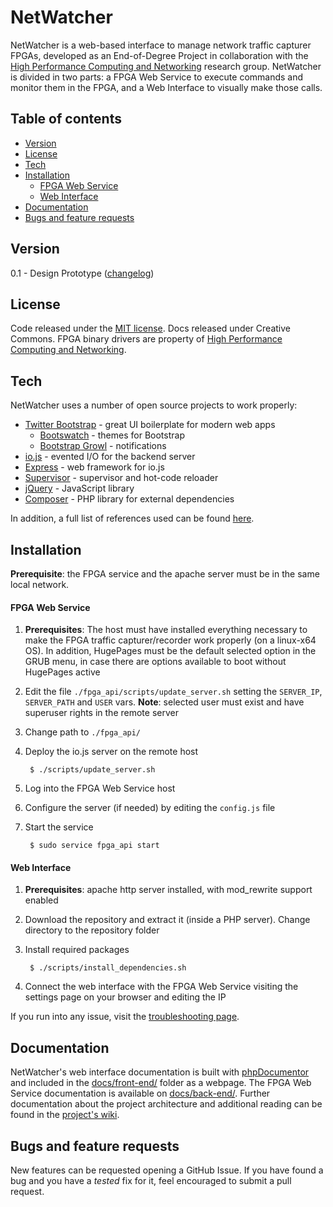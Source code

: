 # NetWatcher

NetWatcher is a web-based interface to manage network traffic capturer FPGAs, developed as an End-of-Degree Project in collaboration with the [High Performance Computing and Networking](http://www.hpcn.es/) research group. NetWatcher is divided in two parts: a FPGA Web Service to execute commands and monitor them in the FPGA, and a Web Interface to visually make those calls.

## Table of contents

- [Version](#version)
- [License](#license)
- [Tech](#tech)
- [Installation](#installation)
     - [FPGA Web Service](#fpga-web-service)
     - [Web Interface](#web-interface)
- [Documentation](#documentation)
- [Bugs and feature requests](#bugs-and-feature-requests)


Version
----
0.1 - Design Prototype ([changelog](changelog.md))


License
----
Code released under the [MIT license](LICENSE.md). Docs released under Creative Commons. FPGA binary drivers are property of [High Performance Computing and Networking](http://www.hpcn.es/).

Tech
----

NetWatcher uses a number of open source projects to work properly:

* [Twitter Bootstrap](https://twitter.github.com/bootstrap/index.html) - great UI boilerplate for modern web apps
    * [Bootswatch](http://bootswatch.com/) - themes for Bootstrap
    * [Bootstrap Growl](https://github.com/ifightcrime/bootstrap-growl) - notifications
* [io.js](https://iojs.org/) - evented I/O for the backend server
* [Express](http://expressjs.com/) - web framework for io.js
* [Supervisor](https://github.com/isaacs/node-supervisor) - supervisor and hot-code reloader
* [jQuery](https://jquery.com) - JavaScript library
* [Composer](https://getcomposer.org) - PHP library for external dependencies

In addition, a full list of references used can be found [here](REFERENCES.md).

Installation
----
**Prerequisite**: the FPGA service and the apache server must be in the same local network.

#### FPGA Web Service
1. **Prerequisites**: The host must have installed everything necessary to make the FPGA traffic capturer/recorder work properly (on a linux-x64 OS). In addition, HugePages must be the default selected option in the GRUB menu, in case there are options available to boot without HugePages active
2. Edit the file `./fpga_api/scripts/update_server.sh` setting the `SERVER_IP`, `SERVER_PATH` and `USER` vars. **Note**: selected user must exist and have superuser rights in the remote server
3. Change path to `./fpga_api/`
4. Deploy the io.js server on the remote host

        $ ./scripts/update_server.sh
5. Log into the FPGA Web Service host
6. Configure the server (if needed) by editing the `config.js` file
7. Start the service

        $ sudo service fpga_api start

#### Web Interface
1. **Prerequisites**: apache http server installed, with mod_rewrite support enabled
2. Download the repository and extract it (inside a PHP server). Change directory to the repository folder
3. Install required packages

        $ ./scripts/install_dependencies.sh
4. Connect the web interface with the FPGA Web Service visiting the settings page on your browser and editing the IP

If you run into any issue, visit the [troubleshooting page](https://github.com/JSidrach/NetWatcher/wiki/Troubleshooting).

Documentation
----
NetWatcher's web interface documentation is built with [phpDocumentor](https://www.phpdoc.org) and included in the [docs/front-end/](docs/front-end/) folder as a webpage. The FPGA Web Service documentation is available on [docs/back-end/](docs/back-end/). Further documentation about the project architecture and additional reading can be found in the [project's wiki](https://github.com/JSidrach/NetWatcher/wiki).

Bugs and feature requests
----
New features can be requested opening a GitHub Issue. If you have found a bug and you have a *tested* fix for it, feel encouraged to submit a pull request.
